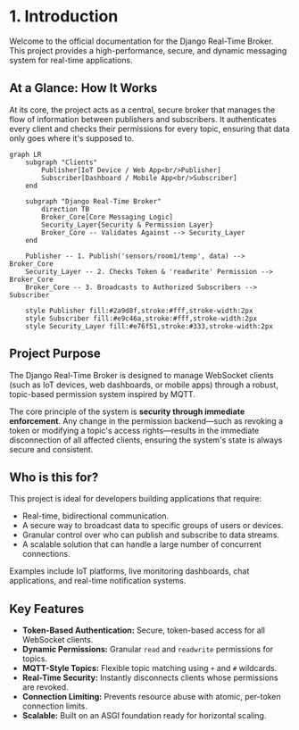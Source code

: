 
# 1. Introduction

Welcome to the official documentation for the Django Real-Time Broker. This project provides a high-performance, secure, and dynamic messaging system for real-time applications.

## At a Glance: How It Works

At its core, the project acts as a central, secure broker that manages the flow of information between publishers and subscribers. It authenticates every client and checks their permissions for every topic, ensuring that data only goes where it's supposed to.

```mermaid
graph LR
    subgraph "Clients"
        Publisher[IoT Device / Web App<br/>Publisher]
        Subscriber[Dashboard / Mobile App<br/>Subscriber]
    end

    subgraph "Django Real-Time Broker"
        direction TB
        Broker_Core[Core Messaging Logic]
        Security_Layer{Security & Permission Layer}
        Broker_Core -- Validates Against --> Security_Layer
    end

    Publisher -- 1. Publish('sensors/room1/temp', data) --> Broker_Core
    Security_Layer -- 2. Checks Token & 'readwrite' Permission --> Broker_Core
    Broker_Core -- 3. Broadcasts to Authorized Subscribers --> Subscriber

    style Publisher fill:#2a9d8f,stroke:#fff,stroke-width:2px
    style Subscriber fill:#e9c46a,stroke:#fff,stroke-width:2px
    style Security_Layer fill:#e76f51,stroke:#333,stroke-width:2px
```

## Project Purpose

The Django Real-Time Broker is designed to manage WebSocket clients (such as IoT devices, web dashboards, or mobile apps) through a robust, topic-based permission system inspired by MQTT.

The core principle of the system is **security through immediate enforcement**. Any change in the permission backend—such as revoking a token or modifying a topic's access rights—results in the immediate disconnection of all affected clients, ensuring the system's state is always secure and consistent.

## Who is this for?

This project is ideal for developers building applications that require:
-   Real-time, bidirectional communication.
-   A secure way to broadcast data to specific groups of users or devices.
-   Granular control over who can publish and subscribe to data streams.
-   A scalable solution that can handle a large number of concurrent connections.

Examples include IoT platforms, live monitoring dashboards, chat applications, and real-time notification systems.

## Key Features

-   **Token-Based Authentication:** Secure, token-based access for all WebSocket clients.
-   **Dynamic Permissions:** Granular `read` and `readwrite` permissions for topics.
-   **MQTT-Style Topics:** Flexible topic matching using `+` and `#` wildcards.
-   **Real-Time Security:** Instantly disconnects clients whose permissions are revoked.
-   **Connection Limiting:** Prevents resource abuse with atomic, per-token connection limits.
-   **Scalable:** Built on an ASGI foundation ready for horizontal scaling.
